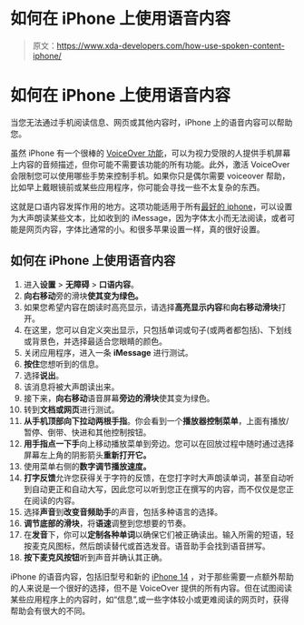 # 如何在 iPhone 上使用语音内容

> 原文：<https://www.xda-developers.com/how-use-spoken-content-iphone/>

# 如何在 iPhone 上使用语音内容

当您无法通过手机阅读信息、网页或其他内容时，iPhone 上的语音内容可以帮助您。

虽然 iPhone 有一个很棒的 [VoiceOver 功能](https://www.xda-developers.com/how-use-voiceover-iphone/)，可以为视力受限的人提供手机屏幕上内容的音频描述，但你可能不需要该功能的所有功能。此外，激活 VoiceOver 会限制您可以使用哪些手势来控制手机。如果你只是偶尔需要 voiceover 帮助，比如早上戴眼镜前或某些应用程序，你可能会寻找一些不太复杂的东西。

这就是口语内容发挥作用的地方。这项功能适用于所有[最好的 iphone](https://www.xda-developers.com/best-iphone/)，可以设置为大声朗读某些文本，比如收到的 iMessage，因为字体太小而无法阅读，或者可能是网页内容，字体比通常的小。和很多苹果设置一样，真的很好设置。

## 如何在 iPhone 上使用语音内容

1.  进入**设置** > **无障碍** > **口语内容**。
2.  **向右移动**旁的滑块**使其变为绿色。**
3.  如果您希望内容在朗读时高亮显示，请选择**高亮显示内容**和**向右移动滑块**打开。
4.  在这里，您可以自定义突出显示，只包括单词或句子(或两者都包括)、下划线或背景色，并选择最适合您眼睛的颜色。
5.  关闭应用程序，进入一条 **iMessage** 进行测试。
6.  **按住**您想听到的信息。
7.  选择**说出**。
8.  该消息将被大声朗读出来。
9.  接下来，**向右移动**语音屏幕**旁边的滑块**使其变为绿色。
10.  转到**文档或网页**进行测试。
11.  **从手机顶部向下拉动两根手指**。你会看到一个**播放器控制菜单**，上面有播放/暂停、倒带、快进和其他控制按钮。
12.  **用手指点一下手**向上移动播放菜单到旁边。您可以在回放过程中随时通过选择屏幕左上角的阴影箭头**重新打开它。**
13.  使用菜单右侧的**数字调节播放速度。**
14.  **打字反馈**允许您获得关于字符的反馈，在您打字时大声朗读单词，甚至自动听到自动更正和自动大写，因此您可以听到您正在撰写的内容，而不仅仅是您正在阅读的内容。
15.  选择**声音**到**改变音频助手**的声音，包括多种语言的选择。
16.  **调节底部的滑块**，将**语速**调整到您想要的节奏。
17.  在**发音**下，你可以**定制各种单词**以确保它们被正确读出。输入所需的短语，轻按麦克风图标，然后朗读替代或首选发音。语音助手会找到语音拼写。
18.  **按下麦克风按钮**听到声音并确认其正确。

iPhone 的语音内容，包括旧型号和新的 [iPhone 14](https://www.xda-developers.com/apple-iphone-14-review/) ，对于那些需要一点额外帮助的人来说是一个很好的选择，但不是 VoiceOver 提供的所有内容。但在试图阅读某些应用程序上的内容时，如“信息”,或一些字体较小或更难阅读的网页时，获得帮助会有很大的不同。